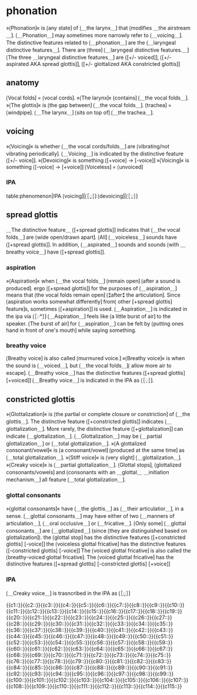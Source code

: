 # phonation

»⟮Phonation⟯« is ⟮any state⟯ of ⟮＿the larynx＿⟯ that ⟮modifies ＿the airstream＿⟯.
⟮＿Phonation＿⟯ may sometimes more narrowly refer to ⟮＿voicing＿⟯.
The distinctive features related to ⟮＿phonation＿⟯ are the ⟮＿laryngeal distinctive features＿⟯.
There are ⟮three⟯ ⟮＿laryngeal distinctive features.＿⟯
⟮The three ＿laryngeal distinctive features＿⟯ are ⟮[+/- voiced]⟯, ⟮[+/- aspirated AKA spread glottis]⟯, ⟮[+/- glottalized AKA constricted glottis]⟯

## anatomy

⟮Vocal folds⟯ = ⟮vocal cords⟯.
»⟮The larynx⟯« ⟮contains⟯ ⟮＿the vocal folds＿⟯.
»⟮The glottis⟯« is ⟮the gap between⟯ ⟮＿the vocal folds＿⟯.
⟮trachea⟯ = ⟮windpipe⟯.
⟮＿The larynx＿⟯ ⟮sits on top of⟯ ⟮＿the trachea＿⟯.

## voicing

»⟮Voicing⟯« is whether ⟮＿the vocal cords/folds＿⟯ are ⟮vibrating/not vibrating periodically⟯.
⟮＿Voicing＿⟯ is indicated by the distinctive feature ⟮[+/- voice]⟯.
»⟮Devoicing⟯« is something ⟮[+voice] → [-voice]⟯
»⟮Voicing⟯« is something ⟮[-voice] → [+voice]⟯
⟮Voiceless⟯ = ⟮unvoiced⟯

### IPA

table:phenomenon|IPA
⟮voicing⟯|⟮［◌̬］⟯
⟮devoicing⟯|⟮［◌̥］⟯

## spread glottis

＿The distinctive feature＿ ⟮[+spread glottis]⟯ indicates that ⟮＿the vocal folds＿⟯ are ⟮wide open/drawn apart⟯.
⟮All⟯ ⟮＿voiceless＿⟯ sounds have ⟮[+spread glottis]⟯.
In addition, ⟮＿aspirated＿⟯ sounds and sounds ⟮with ＿breathy voice＿⟯ have ⟮[+spread glottis]⟯.

### aspiration

»⟮Aspiration⟯« when ⟮＿the vocal folds＿⟯ ⟮remain open⟯ ⟮after a sound is produced⟯.
ergo ⟮[+spread glottis]⟯ for the purposes of ⟮＿aspiration＿⟯ means that ⟮the vocal folds remain open⟯ ⟮⁑after⁑ the articulation⟯.
Since ⟮aspiration works somewhat differently⟯ from⟮ other [+spread glottis] feature⟯s, sometimes ⟮[+aspiration]⟯ is used.
⟮＿Aspiration＿⟯ is indicated in the ipa via ⟮［◌ʰ］⟯
⟮＿Aspiration＿⟯ feels like ⟮a little burst of air⟯ to the speaker.
⟮The burst of air⟯ for ⟮＿aspiration＿⟯ can be felt by ⟮putting ones hand in front of one's mouth⟯ while saying something.

### breathy voice

⟮Breathy voice⟯ is also called ⟮murmured voice.⟯
»⟮Breathy voice⟯« is when the sound is ⟮＿voiced＿⟯, but ⟮＿the vocal folds＿⟯⟮ allow more air to escape⟯.
⟮＿Breathy voice＿⟯ has the distinctive features ⟮[+spread glottis] [+voiced]⟯
⟮＿Breathy voice＿⟯ is indicated in the IPA as ⟮［◌̤］⟯.

## constricted glottis

»⟮Glottalization⟯« is ⟮the partial or complete closure or constriction⟯ of ⟮＿the glottis＿⟯.
The distinctive feature ⟮[+constricted glottis]⟯ indicates ⟮＿glottalization＿⟯.
More rarely, the distinctive feature ⟮[+glottalization]⟯ can indicate ⟮＿glottalization＿⟯.
⟮＿Glottalization＿⟯ may be ⟮＿partial glottalization＿⟯ or ⟮＿total glottalization＿⟯.
»⟮A glottalized consonant/vowel⟯« is ⟮a consonant/vowel⟯ ⟮produced at the same time⟯ as ⟮＿total glottalization＿⟯.
»⟮Stiff voice⟯« is ⟮very slight⟯ ⟮＿glottalization＿⟯.
»⟮Creaky voice⟯« is ⟮＿partial glottalization＿⟯.
⟮Glottal stops⟯, ⟮glottalized consonants/vowels⟯ and ⟮consonants with an ＿glottal＿ ＿initiation mechanism＿⟯ all feature ⟮＿total glottalization＿⟯.

### glottal consonants

»⟮glottal consonants⟯« have ⟮＿the glottis＿⟯ as ⟮＿their articulatior＿⟯, in a sense.
⟮＿glottal consonants＿⟯ may have either of two ⟮＿manners of articulation＿⟯, ⟮＿oral occlusive＿⟯ or ⟮＿fricative＿⟯.
⟮Only some⟯ ⟮＿glottal consonants＿⟯ are ⟮＿glottalized＿⟯ (since ⟮they are distinguished based on glottalization⟯).
the ⟮glottal stop⟯ has the distinctive features ⟮[+constricted glottis] [-voice]⟯
the ⟮voiceless glottal fricative⟯ has the distinctive features ⟮[-constricted glottis] [-voice]⟯
The ⟮voiced glottal fricative⟯ is also called the ⟮breathy-voiced glottal fricative⟯.
The ⟮voiced glottal fricative⟯ has the distinctive features ⟮[+spread glottis] [-constricted glottis] [+voice]⟯

### IPA

⟮＿Creaky voice＿⟯ is trasncribed in the IPA as ⟮［◌̰］⟯

<span class="cloze-dump">{{c1::}}{{c2::}}{{c3::}}{{c4::}}{{c5::}}{{c6::}}{{c7::}}{{c8::}}{{c9::}}{{c10::}}{{c11::}}{{c12::}}{{c13::}}{{c14::}}{{c15::}}{{c16::}}{{c17::}}{{c18::}}{{c19::}}{{c20::}}{{c21::}}{{c22::}}{{c23::}}{{c24::}}{{c25::}}{{c26::}}{{c27::}}{{c28::}}{{c29::}}{{c30::}}{{c31::}}{{c32::}}{{c33::}}{{c34::}}{{c35::}}{{c36::}}{{c37::}}{{c38::}}{{c39::}}{{c40::}}{{c41::}}{{c42::}}{{c43::}}{{c44::}}{{c45::}}{{c46::}}{{c47::}}{{c48::}}{{c49::}}{{c50::}}{{c51::}}{{c52::}}{{c53::}}{{c54::}}{{c55::}}{{c56::}}{{c57::}}{{c58::}}{{c59::}}{{c60::}}{{c61::}}{{c62::}}{{c63::}}{{c64::}}{{c65::}}{{c66::}}{{c67::}}{{c68::}}{{c69::}}{{c70::}}{{c71::}}{{c72::}}{{c73::}}{{c74::}}{{c75::}}{{c76::}}{{c77::}}{{c78::}}{{c79::}}{{c80::}}{{c81::}}{{c82::}}{{c83::}}{{c84::}}{{c85::}}{{c86::}}{{c87::}}{{c88::}}{{c89::}}{{c90::}}{{c91::}}{{c92::}}{{c93::}}{{c94::}}{{c95::}}{{c96::}}{{c97::}}{{c98::}}{{c99::}}{{c100::}}{{c101::}}{{c102::}}{{c103::}}{{c104::}}{{c105::}}{{c106::}}{{c107::}}{{c108::}}{{c109::}}{{c110::}}{{c111::}}{{c112::}}{{c113::}}{{c114::}}{{c115::}}</span>